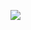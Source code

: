 <!--<embed type="text/html" src="https://superchadman.netlify.app/" width="800" height="600" />-->
![](https://superchadman.netlify.app/)

